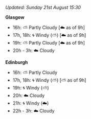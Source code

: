*Updated: Sunday 21st August 15:30*

**Glasgow**

* 16h: :partly_sunny: Partly Cloudy [:cloud: as of 9h]
* 17h, 18h: :cyclone: Windy (:partly_sunny:) [:cloud: as of 9h]
* 19h: :partly_sunny: Partly Cloudy [:cloud: as of 9h]
* 20h - 3h: :cloud: Cloudy

**Edinburgh**

* 16h: :partly_sunny: Partly Cloudy
* 17h, 18h: :cyclone: Windy (:partly_sunny:) [:partly_sunny: as of 9h]
* 19h: :cyclone: Windy (:partly_sunny:)
* 20h: :cloud: Cloudy
* 21h: :cyclone: Windy (:cloud:)
* 22h - 3h: :cloud: Cloudy
